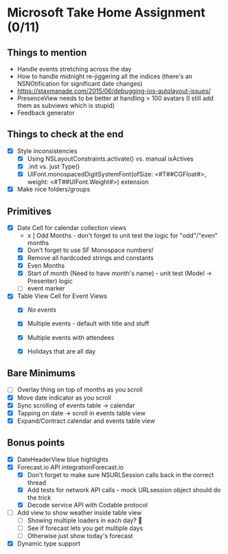 # Microsoft Take Home Assignment (0/11)

## Things to mention
- Handle events stretching across the day
- How to handle midnight re-jiggering all the indices (there's an NSNOtification for significant date changes)
- https://staxmanade.com/2015/06/debugging-ios-autolayout-issues/
- PresenceView needs to be better at handling > 100 avatars (I still add them as subviews which is stupid)
- Feedback generator


## Things to check at the end
- [x] Style inconsistencies
	- [x] Using NSLayoutConstraints.activate() vs. manual isActives
	- [x] .init vs. just Type()
	- [x] UIFont.monospacedDigitSystemFont(ofSize: <#T##CGFloat#>, weight: <#T##UIFont.Weight#>) extension
- [x] Make nice folders/groups

## Primitives

- [x] Date Cell for calendar collection views
	- x ] Odd Months - don't forget to unit test the logic for "odd"/"even" months
	- [x] Don't forget to use SF Monospace numbers!
	- [x] Remove all hardcoded strings and constants
	- [x] Even Months
	- [x] Start of month (Need to have month's name) - unit test (Model -> Presenter) logic
	- [ ] event marker

- [x] Table View Cell for Event Views
	- [x] _No events_
	- [x] Multiple events - default with title and stuff
	- [x] Multiple events with attendees
	- [x] Holidays that are all day


## Bare Minimums

- [ ] Overlay thing on top of months as you scroll
- [x] Move date indicator as you scroll
- [x] Sync scrolling of events table -> calendar
- [x] Tapping on date -> scroll in events table view
- [x] Expand/Contract calendar and events table view

## Bonus points

- [x] DateHeaderView blue highlights
- [x] Forecast.io API integrationForecast.io
	- [x] Don't forget to make sure NSURLSession calls back in the correct thread 
	- [x] Add tests for network API calls - mock URLsession object should do the trick
	- [x] Decode service API with Codable protocol
- [ ] Add view to show weather inside table view
	- [ ] Showing multiple loaders in each day? 🤔
	- [ ] See if forecast lets you get multiple days
	- [ ] Otherwise just show today's forecast
- [x] Dynamic type support
